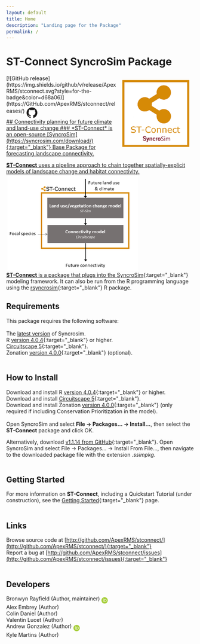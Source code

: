 ```yaml
---
layout: default
title: Home
description: "Landing page for the Package"
permalink: /
---
```


# **ST-Connect** SyncroSim Package
<img align="right" style="padding: 13px" width="180" src="assets/images/logo/stconnect-sticker.png">
[![GitHub release](https://img.shields.io/github/v/release/ApexRMS/stconnect.svg?style=for-the-badge&color=d68a06)](https://GitHub.com/ApexRMS/stconnect/releases/)    <a href="https://github.com/ApexRMS/stconnect"><img align="middle" style="padding: 1px" width="30" src="assets/images/logo/github-trans2.png">
<br>
## Connectivity planning for future climate and land-use change
### *ST-Connect* is an open-source [SyncroSim](https://syncrosim.com/download/){:target="_blank"} Base Package for forecasting landscape connectivity.


**ST-Connect** uses a pipeline approach to chain together spatially-explicit models of landscape change and habitat connectivity.
<br>
<img align="middle" style="padding: 3px" width="350" src="assets/images/pipeline-1.PNG">
<br>
**ST-Connect** is a package that plugs into the [SyncroSim](https://syncrosim.com/){:target="_blank"} modeling framework. It can also be run from the R programming language using the [rsyncrosim](https://syncrosim.com/r-package/){:target="_blank"} R package.

## Requirements

This package requires the following software:
<br>
<br>
The <a href="https://syncrosim.com/download/" target="_blank">latest version</a> of Syncrosim.
<br>
R [version 4.0.4](https://www.r-project.org/){:target="_blank"} or higher.
<br>
[Circuitscape 5](https://circuitscape.org/downloads/){:target="_blank"}.
<br>
Zonation [version 4.0.0](https://github.com/cbig/zonation-core/releases){:target="_blank"} (optional).
<br>
<br>
## How to Install

Download and install R [version 4.0.4](https://www.r-project.org/){:target="_blank"} or higher.
<br>
Download and install [Circuitscape 5](https://circuitscape.org/downloads/){:target="_blank"}.
<br>
Download and install Zonation [version 4.0.0](https://github.com/cbig/zonation-core/releases){:target="_blank"} (only required if including Conservation Prioritization in the model).
<br>
<br>
Open SyncroSim and select **File -> Packages… -> Install…**, then select the **ST-Connect** package and click OK.

Alternatively, download [v1.1.14 from GitHub](https://github.com/ApexRMS/stconnect/releases/){:target="_blank"}. Open SyncroSim and select File -> Packages… -> Install From File…, then navigate to the downloaded package file with the extension *.ssimpkg*.
<br>
<br>
## Getting Started

For more information on **ST-Connect**, including a Quickstart Tutorial (under construction), see the [Getting Started](https://apexrms.github.io/stconnect/getting_started.html){:target="_blank"} page.
<br>
<br>
## Links

Browse source code at
[http://github.com/ApexRMS/stconnect/](http://github.com/ApexRMS/stconnect/){:target="_blank"}
<br>
Report a bug at
[http://github.com/ApexRMS/stconnect/issues](http://github.com/ApexRMS/stconnect/issues){:target="_blank"}
<br>
<br>
## Developers

Bronwyn Rayfield (Author, maintainer) <a href="https://orcid.org/0000-0003-1768-1300" target="_blank"><img align="middle" style="padding: 0.5px" width="17" src="assets/images/ORCID.png"></a>
<br>
Alex Embrey (Author)
<br>
Colin Daniel (Author)
<br>
Valentin Lucet (Author)
<br>
Andrew Gonzalez (Author) <a href="https://orcid.org/0000-0001-6075-8081" target="_blank"><img align="middle" style="padding: 0.5px" width="17" src="assets/images/ORCID.png"></a>
<br>
Kyle Martins (Author)
